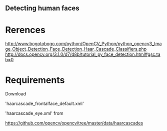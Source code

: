 Detecting human faces
---


# Rerences 
http://www.bogotobogo.com/python/OpenCV_Python/python_opencv3_Image_Object_Detection_Face_Detection_Haar_Cascade_Classifiers.php
http://docs.opencv.org/3.1.0/d7/d8b/tutorial_py_face_detection.html#gsc.tab=0


# Requirements 

Download

'haarcascade_frontalface_default.xml' 

'haarcascade_eye.xml'
from 



https://github.com/opencv/opencv/tree/master/data/haarcascades


